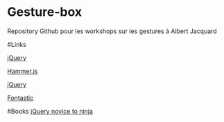 Gesture-box
===========

Repository Github pour les workshops sur les gestures à Albert Jacquard

#Links

[jQuery](http://jquery.com/ "jQuery")

[Hammer.js](https://github.com/EightMedia/hammer.js "Hammer")

[jQuery](http://jquery.com/ "jQuery")

[Fontastic](http://fontastic.me/ "Fontastic")


#Books
[jQuery novice to ninja](http://www.sitepoint.com/store/jquery-novice-to-ninja-new-kicks-and-tricks/ "jQuery novice to ninja")